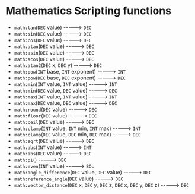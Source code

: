 # Mathematics Scripting functions

- `math:tan`(`DEC` value) -----> `DEC`
- `math:sin`(`DEC` value) -----> `DEC`
- `math:cos`(`DEC` value) -----> `DEC`
- `math:atan`(`DEC` value) -----> `DEC`
- `math:asin`(`DEC` value) -----> `DEC`
- `math:acos`(`DEC` value) -----> `DEC`
- `math:atan2`(`DEC` x, `DEC` y) -----> `DEC`
- `math:pow`(`INT` base, `INT` exponent) -----> `INT`
- `math:pow`(`DEC` base, `DEC` exponent) -----> `DEC`
- `math:min`(`INT` value, `INT` value) -----> `INT`
- `math:min`(`DEC` value, `DEC` value) -----> `DEC`
- `math:max`(`INT` value, `INT` value) -----> `INT`
- `math:max`(`DEC` value, `DEC` value) -----> `DEC`
- `math:round`(`DEC` value) -----> `DEC`
- `math:floor`(`DEC` value) -----> `DEC`
- `math:ceil`(`DEC` value) -----> `DEC`
- `math:clamp`(`INT` value, `INT` min, `INT` max) -----> `INT`
- `math:clamp`(`DEC` value, `DEC` min, `DEC` max) -----> `DEC`
- `math:sqrt`(`DEC` value) -----> `DEC`
- `math:abs`(`INT` value) -----> `INT`
- `math:abs`(`DEC` value) -----> `DEC`
- `math:pi`() -----> `DEC`
- `math:even`(`INT` value) -----> `BOL`
- `math:angle_difference`(`DEC` value, `DEC` value) -----> `DEC`
- `math:reference_angle`(`DEC` value) -----> `DEC`
- `math:vector_distance`(`DEC` x, `DEC` y, `DEC` z, `DEC` x, `DEC` y, `DEC` z) -----> `DEC`
